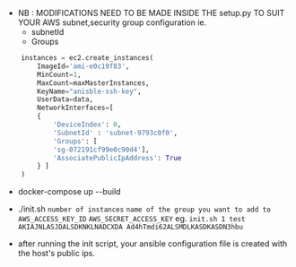 - NB : MODIFICATIONS NEED TO BE MADE INSIDE THE setup.py TO SUIT YOUR AWS subnet,security group configuration ie.
    - subnetId
    - Groups

```python
    instances = ec2.create_instances(
        ImageId='ami-e0c19f83', 
        MinCount=1, 
        MaxCount=maxMasterInstances,
        KeyName="anisble-ssh-key",
        UserData=data,
        NetworkInterfaces=[
        {
            'DeviceIndex': 0,
            'SubnetId' : 'subnet-9793c0f0',
            'Groups': [
            'sg-072191cf99e0c90d4'],
            'AssociatePublicIpAddress': True            
        } ]   
    )
```

- docker-compose up --build
- ./init.sh `number of instances` `name of the group you want to add to` `AWS_ACCESS_KEY_ID` `AWS_SECRET_ACCESS_KEY` 
    eg. `init.sh 1 test  AKIAJNLASJDALSDKNKLNADCXDA Ad4hTmdi62ALSMDLKASDKASDN3hbu`

- after running the init script, your ansible configuration file is created with the host's public ips.

